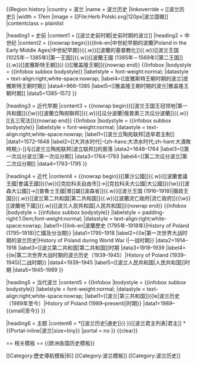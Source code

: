 {{Region history
|country = 波兰
|name = 波兰历史
|linkoverride = [[波兰历史]]
|width = 17em
|image = [[File:Herb Polski.svg|120px|波兰国徽]]
|contentclass = plainlist

|heading1 = 史前
|content1 = [[波兰史前时期|史前时期的波兰]]
|heading2 = 中世纪
|content2 = {{nowrap begin}}{{link-en|中世紀早期的波蘭|Poland in the Early Middle Ages|中世紀早期}}{{.w}}[[波蘭的基督教化]]{{.w}}[[波兰王国 (1025年－1385年)|第一王国]]{{.w}}[[波蘭王國 (1385年－1569年)|第二王国]]{{.w}}[[皮雅斯特王朝]]{{·}}[[雅盖隆王朝]]{{nowrap end}}
 {{Infobox
  |bodystyle = {{infobox subbox bodystyle}}
  |labelstyle = font-weight:normal;
  |datastyle = text-align:right;white-space:nowrap;
  |label4=[[皮雅斯特王朝时期的波兰|皮雅斯特王朝时期]] |data4=966&ndash;1385
  |label5=[[雅盖隆王朝时期的波兰|雅盖隆王朝时期]] |data5=1385&ndash;1572
 }}

|heading3 = 近代早期
|content3 = {{nowrap begin}}[[波兰王国王冠领地|第一共和國]]{{\w}}[[波蘭立陶宛聯邦]]{{.w}}[[瓜分波蘭|俄普奧三次瓜分波蘭]]{{.w}}[[五三宪法]]{{nowrap end}}
 {{Infobox
  |bodystyle = {{infobox subbox bodystyle}}
  |labelstyle = font-weight:normal;
  |datastyle = text-align:right;white-space:nowrap;
  |label1=[[波兰立陶宛联邦|选举君主制]] |data1=1572&ndash;1648
  |label2=[[大洪水时代|-{zh-hans:大洪水时代;zh-hant:大潰敗時期;}-]]与[[波兰立陶宛联邦|波立联邦]]的衰落 |data2=1648&ndash;1764
  |label3=[[第一次瓜分波兰|第一次瓜分期]] |data3=1764&ndash;1793
  |label4=[[第二次瓜分波兰|第二次瓜分期]] |data4=1793&ndash;1795
 }}

|heading4 = 近代
|content4 = {{nowrap begin}}[[華沙公國]]{{.w}}[[波蘭會議王國|會議王國]]{{\w}}[[克拉科夫自由市]]→[[克拉科夫大公國|大公國]]{{\w}}[[波森大公國]]→[[普魯士王國|普]]屬[[波森省]]{{.w}}[[波兰王国 (1916–1918)|摄政王国]]{{.w}}[[波兰第二共和国|第二共和国]]{{.w}}[[波蘭流亡政府|流亡政府]]{{\w}}[[波蘭地下國]]{{.w}}[[波兰人民共和国|人民共和国]]{{nowrap end}}
 {{Infobox
  |bodystyle = {{infobox subbox bodystyle}}
  |labelstyle = padding-right:1.0em;font-weight:normal;
  |datastyle = text-align:right;white-space:nowrap;
  |label1={{link-en|波蘭歷史 (1795年–1918年)|History of Poland (1795–1918)|亡國及分治期}} |data1=1795&ndash;1918
  |label2={{le|第一次世界大战时期的波兰历史|History of Poland during World War I|一战时期}} |data2=1914&ndash;1918
  |label3=[[波兰第二共和国|第二共和国]]时期 |data3=1918&ndash;1939
  |label4={{le|第二次世界大战时期的波兰历史（1939–1945）|History of Poland (1939–1945)|二战时期}} |data4=1939&ndash;1945
  |label5=[[波兰人民共和国|人民共和国]]时期 |data5=1945&ndash;1989
 }}

|heading5 = 当代波兰
|content5 =
 {{Infobox
  |bodystyle = {{infobox subbox bodystyle}}
  |labelstyle = font-weight:normal;
  |datastyle = text-align:right;white-space:nowrap;
  |label1=[[波兰|第三共和国]]{{le|波兰历史（1989年至今）|History of Poland (1989–present)|时期}} |data1=1989&ndash;{{small|至今}}
 }}

|heading6 = 主题
|content6 =
*[[波兰历史|通史]]{{·}}[[波兰君主列表|君主]]
*{{Portal-inline|波兰|size=tiny}}
|portal = no
}}<noinclude>
{{clear}}

== 相关模板 ==
{{欧洲各国历史模板}}

[[Category:歷史導航模板|B]]
[[Category:波兰模板]]
[[Category:波兰历史]]

</noinclude>